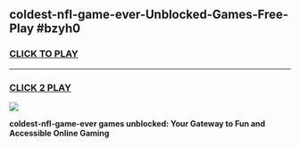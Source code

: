 
## coldest-nfl-game-ever-Unblocked-Games-Free-Play #bzyh0
<h3>
<a href="https://us.freeplayer.one?title=coldest-nfl-game-ever&ref=9M">CLICK TO PLAY</a></h3>
<hr>

<h3>
<a href="https://us.freeplayer.one?title=coldest-nfl-game-ever&ref=9M">CLICK 2 PLAY</a>
  
</h3>

<a href="https://us.freeplayer.one?title=coldest-nfl-game-ever&ref=9M"><img src="https://clearcache.store/games.png"></a>


**coldest-nfl-game-ever games unblocked: Your Gateway to Fun and Accessible Online Gaming**
